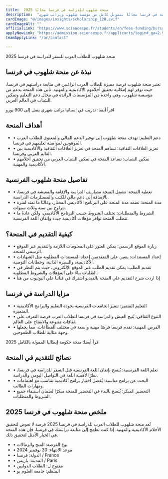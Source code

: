 ```yaml
---
title:  منحة شلهوب للدراسة في فرنسا مجانًا 2025 
description:  "فرصة ذهبية للطلاب للطلاب العرب للسفر للدراسة في فرنسا مجانًا بتمويل كامل من مؤسسة شلهوب وبراتب شهري." 
cardImage: "@/images/insights/scholarship_128.avif" 
cardImageAlt: "" 
officialLink: "https://www.sciencespo.fr/students/en/fees-funding/bursaries-financial-aid/bourse-chalhoub" 
applyNowLink: "https://admission.sciencespo.fr/applicants/login#_ga=2.96228444.1752217988.1606727370-274454940.1597098900" 
teamApplyLink: "/ar/contact"

---
```


منحة شلهوب للطلاب العرب للسفر للدراسة في فرنسا 2025

## نبذة عن منحة شلهوب في فرنسا

تعتبر منحة شلهوب فرصة مميزة للطلاب العرب الراغبين في متابعة دراستهم في فرنسا، حيث توفر لهم إمكانية تحقيق أحلامهم الأكاديمية والمهنية. تأتي هذه المنحة بدعم من مؤسسة شلهوب، وهي واحدة من المؤسسات الرائدة في مجال دعم التعليم وتمكين الشباب في العالم العربي.

اقرأ أيضا: تدريب في إسبانيا براتب شهري يصل إلى 900 يورو

## أهداف المنحة

- • دعم التعليم: تهدف منحة شلهوب إلى توفير الدعم المالي والمعنوي للطلاب العرب الموهوبين لمواصلة تعليمهم في فرنسا.
- • تعزيز العلاقات الثقافية: تساهم المنحة في تعزيز العلاقات الثقافية والأكاديمية بين العالم العربي وفرنسا.
- • تمكين الشباب: تساعد المنحة في تمكين الشباب العربي من تحقيق أحلامهم الأكاديمية والمهنية.

## تفاصيل منحة شلهوب الفرنسية

- • تغطية المنحة: تشمل المنحة مصاريف الدراسة والإقامة والمعيشة في فرنسا، بالإضافة إلى دعم مالي للكتب والمستلزمات الدراسية.
- • مدة المنحة: تعتمد مدة المنحة على البرنامج الأكاديمي المختار، وغالبًا ما تمتد لفترة تتراوح بين سنة وثلاث سنوات.
- • الشروط والمتطلبات: تختلف الشروط حسب البرنامج الأكاديمي، ولكن عادةً ما تتطلب المنحة توافر مؤهلات أكاديمية جيدة وإتقان اللغة الفرنسية.

## كيفية التقديم في المنحة؟

- • زيارة الموقع الرسمي: يمكن العثور على المعلومات اللازمة والتقديم عبر الموقع الرسمي للمنحة.
- • إعداد المستندات: يتعين على المتقدمين إعداد المستندات المطلوبة مثل الشهادات الأكاديمية، والسيرة الذاتية، وخطابات التوصية.
- • تقديم الطلب: يمكن تقديم الطلب عبر الموقع الإلكتروني، حيث يتم النظر في الطلبات بناءً على المؤهلات والشروط المطلوبة.
- • إذا اردت شرح التقديم علي المنحة بالفيديو اشترك في قناتنا علي اليوتيوب من هنا

## مزايا الدراسة في فرنسا

- • التعليم المتميز: تتميز الجامعات الفرنسية بجودة التعليم والبرامج الأكاديمية المتميزة.
- • التنوع الثقافي: يُتيح العيش والدراسة في فرنسا للطلاب العرب فرصة التعرف على ثقافات متنوعة والانفتاح على العالم.
- • الفرص المهنية: تقدم فرنسا فرصًا مهنية واسعة في مختلف القطاعات، مما يجعلها وجهة مثالية للطلاب الطموحين.

اقرأ أيضا: منحة حكومة إيطاليا الممولة بالكامل 2025

## نصائح للتقديم في المنحة

- • تعلم اللغة الفرنسية: يُنصح بإتقان اللغة الفرنسية قبل السفر للدراسة في فرنسا، نظرًا لأهمية اللغة في التواصل اليومي والدراسة.
- • البحث عن برامج مناسبة: يُفضل اختيار برامج أكاديمية تتناسب مع اهتمامات ومهارات الطالب.
- • التحضير المبكر: يُنصح بالبدء في التحضير للمنحة مبكرًا لضمان استيفاء جميع الشروط والمتطلبات.

## ملخص منحة شلهوب في فرنسا 2025

تُعد منحة شلهوب للطلاب العرب للدراسة في فرنسا 2025 فرصة لا تعوض لتحقيق الأحلام الأكاديمية والمهنية. إذا كنت تطمح إلى متابعة دراستك في فرنسا، فإن هذه المنحة هي الخيار الأمثل لتحقيق ذلك.

- • نوع الفرصة: المنح والزمالات
- • موعد الانتهاء: 30 نوفمبر 2024
- • الدولة: فرنسا / France
- • المدينة: باريس / Paris
- • مفتوح ل: الطلاب الدوليين
- • المنظم: جامعة العلوم بو

